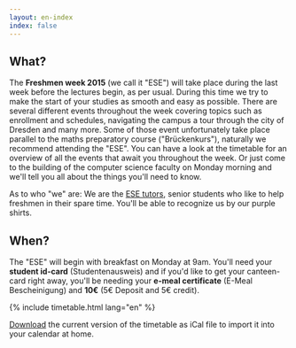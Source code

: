 ```yaml
---
layout: en-index
index: false
---
```


## What?

The **Freshmen week 2015** (we call it "ESE") will take place during the last week before the lectures begin, as per usual. During this time we try to make the start of your studies as smooth and easy as possible. There are several different events throughout the week covering topics such as enrollment and schedules, navigating the campus a tour through the city of Dresden and many more. Some of those event unfortunately take place parallel to the maths preparatory course ("Brückenkurs"), naturally we recommend attending the "ESE". You can have a look at the timetable for an overview of all the events that await you throughout the week. Or just come to the building of the computer science faculty on Monday morning and we'll tell you all about the things you'll need to know.

As to who "we" are: We are the [ESE tutors](fotos.html), senior students who like to help freshmen in their spare time. You'll be able to recognize us by our purple shirts.

## When?

The "ESE" will begin with breakfast on Monday at 9am. You'll need your **student id-card** (Studentenausweis) and if you'd like to get your canteen-card right away, you'll be needing your **e-meal certificate** (E-Meal Bescheinigung) and **10€** (5€ Deposit and 5€ credit).

{% include timetable.html lang="en" %}

[Download](ESE-en.ics) the current version of the timetable as iCal file to import it into your calendar at home.
